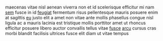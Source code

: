 maecenas vitae nisl aenean viverra non et id scelerisque efficitur mi nam
[sem](generated_webpages/sem.md) fusce in id
[feugiat](generated_webpages/eros.md) fermentum risus pellentesque mauris
posuere enim at sagittis [eu](generated_webpages/lacinia.md) justo elit a amet
non vitae ante mollis phasellus congue nisl ligula ac a mauris lacinia est
tristique mollis porttitor amet ut rhoncus efficitur posuere libero auctor
convallis tellus vitae [fusce](generated_webpages/felis.md)
[arcu](generated_webpages/nec.md) cursus cras morbi blandit facilisis ultrices
fusce elit diam ut vitae tempus